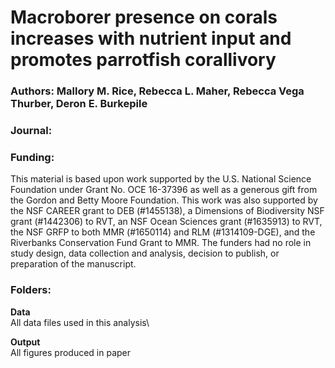 # Macroborer presence on corals increases with nutrient input and promotes parrotfish corallivory

### Authors: Mallory M. Rice, Rebecca L. Maher,  Rebecca Vega Thurber, Deron E. Burkepile

### Journal:

### Funding:
This material is based upon work supported by the U.S. National Science Foundation under Grant No. OCE 16-37396 as well as a generous gift from the Gordon and Betty Moore Foundation. This work was also supported by the NSF CAREER grant to DEB (#1455138), a Dimensions of Biodiversity NSF grant (#1442306) to RVT, an NSF Ocean Sciences grant (#1635913) to RVT, the NSF GRFP to both MMR (#1650114) and RLM (#1314109-DGE), and the Riverbanks Conservation Fund Grant to MMR. The funders had no role in study design, data collection and analysis, decision to publish, or preparation of the manuscript.

### Folders:

**Data**\
All data files used in this analysis\

**Output**\
All figures produced in paper
